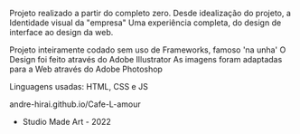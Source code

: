 Projeto realizado a partir do completo zero.
Desde idealização do projeto, a Identidade visual da "empresa"
Uma experiência completa, do design de interface ao design da web.

Projeto inteiramente codado sem uso de Frameworks, famoso 'na unha'
O Design foi feito através do Adobe Illustrator
As imagens foram adaptadas para a Web através do Adobe Photoshop


Linguagens usadas:
HTML, CSS e JS


andre-hirai.github.io/Cafe-L-amour
- Studio Made Art - 2022
